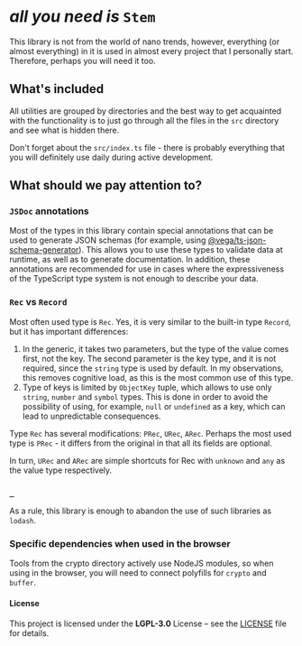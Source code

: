 # _all you need is_ `Stem`

This library is not from the world of nano trends, however, everything (or almost everything) in it is used in almost every project that I personally start. Therefore, perhaps you will need it too.


## What's included
All utilities are grouped by directories and the best way to get acquainted with the functionality is to just go through all the files in the `src` directory and see what is hidden there.

Don't forget about the `src/index.ts` file - there is probably everything that you will definitely use daily during active development.

## What should we pay attention to?

### `JSDoc` annotations
Most of the types in this library contain special annotations that can be used to generate JSON schemas (for example, using [@vega/ts-json-schema-generator](https://github.com/vega/ts-json-schema-generator)).
This allows you to use these types to validate data at runtime, as well as to generate documentation.
In addition, these annotations are recommended for use in cases where the expressiveness of the TypeScript type system is not enough to describe your data.


### `Rec` vs `Record`

Most often used type is `Rec`. Yes, it is very similar to the built-in type `Record`, but it has important differences:

1. In the generic, it takes two parameters, but the type of the value comes first, not the key. The second parameter is the key type, and it is not required, since the `string` type is used by default. In my observations, this removes cognitive load, as this is the most common use of this type.
2. Type of keys is limited by `ObjectKey` tuple, which allows to use only `string`, `number` and `symbol` types. This is done in order to avoid the possibility of using, for example, `null` or `undefined` as a key, which can lead to unpredictable consequences.

Type `Rec` has several modifications: `PRec`, `URec`, `ARec`.
Perhaps the most used type is `PRec` - it differs from the original in that all its fields are optional.

In turn, `URec` and `ARec` are simple shortcuts for Rec with `unknown` and `any` as the value type respectively.

### `_`

As a rule, this library is enough to abandon the use of such libraries as `lodash`.

### Specific dependencies when used in the browser
Tools from the crypto directory actively use NodeJS modules, so when using in the browser, you will need to connect polyfills for `crypto` and `buffer`.


#### License
This project is licensed under the **LGPL-3.0** License – see the [LICENSE](LICENSE) file for details.
